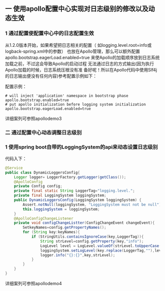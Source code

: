 ## 一 使用apollo配置中心实现对日志级别的修改以及动态生效

### 1 通过配置使配置中心中的日志配置生效

从1.2.0版本开始，如果希望把日志相关的配置（
如logging.level.root=info或logback-spring.xml中的参数）
也放在Apollo管理，那么可以额外配置apollo.bootstrap.eagerLoad.enabled=true
来使Apollo的加载顺序放到日志系统加载之前，不过这会导致Apollo的启动过程
无法通过日志的方式输出(因为执行Apollo加载的时候，日志系统压根没有准
备好呢！所以在Apollo代码中使用Slf4j的日志输出便没有任何内容)参考配置示例如下：

配置示例：
```properties
# will inject 'application' namespace in bootstrap phase
apollo.bootstrap.enabled=true
# put apollo initialization before logging system initialization
apollo.bootstrap.eagerLoad.enabled=true
```

详细案列可参照apollodemo3

### 二 通过配置中心动态调整日志级别

### 1 使用spring boot自带的LoggingSystem的api来动态设置日志级别
代码入下：
```java
@Service
public class DynamicLoggersConfig{
	Logger logger= LoggerFactory.getLogger(getClass());
	@ApolloConfig
	private Config config;
	private final static String LoggerTag="logging.level.";
	private final LoggingSystem loggingSystem;
	public DynamicLoggersConfig(LoggingSystem loggingSystem) {
		Assert.notNull(loggingSystem, "LoggingSystem must not be null");
		this.loggingSystem = loggingSystem;
	}
	@ApolloConfigChangeListener
	private void configChangeListter(ConfigChangeEvent changeEvent){
		SetkeyNames=config.getPropertyNames();
		for (String key:keyNames){
			if (StringUtils.containsIgnoreCase(key,LoggerTag)){
				String strLevel=config.getProperty(key,"info");
				LogLevel level = LogLevel.valueOf(strLevel.toUpperCase());
				loggingSystem.setLogLevel(key.replace(LoggerTag,""),level);
				logger.info("{}:{}",key,strLevel);
			}
		}
	}
}
```

详细案列可参照apollodemo4